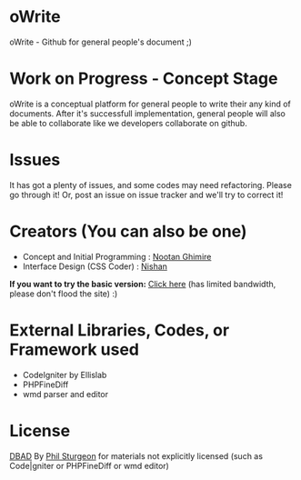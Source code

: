 oWrite
======

oWrite - Github for general people's document ;)

Work on Progress - Concept Stage
==========================

oWrite is a conceptual platform for general people to write their any kind of documents. After it's successfull
implementation, general people will also be able to collaborate like we developers collaborate on github. 


Issues
======

It has got a plenty of issues, and some codes may need refactoring. Please go through it!
Or, post an issue on issue tracker and we'll try to correct it!


Creators (You can also be one)
===========

 - Concept and Initial Programming : [Nootan Ghimire](https://www.github.com/nootanghimire) 
 - Interface Design (CSS Coder) : [Nishan](https://github.com/Nishan13)
 
**If you want to try the basic version:** [Click here](http://www.owrite.co.nf) (has limited bandwidth, please don't flood the site) :)

External Libraries, Codes, or Framework used
=============================

 - CodeIgniter by Ellislab
 - PHPFineDiff
 - wmd parser and editor


License
========

[DBAD](https://github.com/philsturgeon/dbad) By [Phil Sturgeon](https://github.com/philsturgeon) for materials not explicitly licensed (such as Code|gniter or PHPFineDiff or wmd editor)
